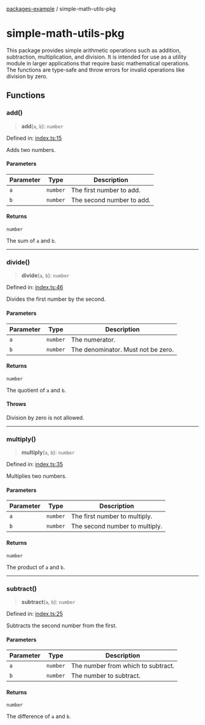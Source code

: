[packages-example](../README.md) / simple-math-utils-pkg

# simple-math-utils-pkg

This package provides simple arithmetic operations such as addition, subtraction,
multiplication, and division. It is intended for use as a utility module in larger applications that require
basic mathematical operations. The functions are type-safe and throw errors for invalid operations like division by zero.

## Functions

### add()

> **add**(`a`, `b`): `number`

Defined in: [index.ts:15](https://github.com/typedoc2md/typedoc-plugin-markdown-examples/blob/main/examples/packages/packages/simple-math-utils/index.ts#L15)

Adds two numbers.

#### Parameters

| Parameter | Type | Description |
| ------ | ------ | ------ |
| `a` | `number` | The first number to add. |
| `b` | `number` | The second number to add. |

#### Returns

`number`

The sum of `a` and `b`.

***

### divide()

> **divide**(`a`, `b`): `number`

Defined in: [index.ts:46](https://github.com/typedoc2md/typedoc-plugin-markdown-examples/blob/main/examples/packages/packages/simple-math-utils/index.ts#L46)

Divides the first number by the second.

#### Parameters

| Parameter | Type | Description |
| ------ | ------ | ------ |
| `a` | `number` | The numerator. |
| `b` | `number` | The denominator. Must not be zero. |

#### Returns

`number`

The quotient of `a` and `b`.

#### Throws

Division by zero is not allowed.

***

### multiply()

> **multiply**(`a`, `b`): `number`

Defined in: [index.ts:35](https://github.com/typedoc2md/typedoc-plugin-markdown-examples/blob/main/examples/packages/packages/simple-math-utils/index.ts#L35)

Multiplies two numbers.

#### Parameters

| Parameter | Type | Description |
| ------ | ------ | ------ |
| `a` | `number` | The first number to multiply. |
| `b` | `number` | The second number to multiply. |

#### Returns

`number`

The product of `a` and `b`.

***

### subtract()

> **subtract**(`a`, `b`): `number`

Defined in: [index.ts:25](https://github.com/typedoc2md/typedoc-plugin-markdown-examples/blob/main/examples/packages/packages/simple-math-utils/index.ts#L25)

Subtracts the second number from the first.

#### Parameters

| Parameter | Type | Description |
| ------ | ------ | ------ |
| `a` | `number` | The number from which to subtract. |
| `b` | `number` | The number to subtract. |

#### Returns

`number`

The difference of `a` and `b`.
